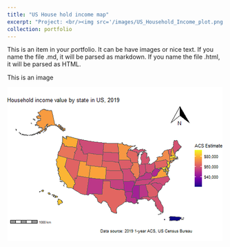 ```yaml
---
title: "US House hold income map"
excerpt: "Project: <br/><img src='/images/US_Household_Income_plot.png'>"
collection: portfolio
---
```


This is an item in your portfolio. It can be have images or nice text. If you name the file .md, it will be parsed as markdown. If you name the file .html, it will be parsed as HTML. 

This is an image

![US House hold income map](/images/US_Household_Income_plot.png "US House hold income map")
